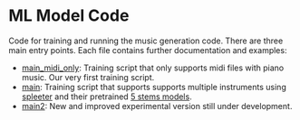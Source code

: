 # ML Model Code
Code for training and running the music generation code. There are three main entry points. Each file contains further documentation and examples:
* [main_midi_only](https://github.com/pateldeev/cs425_music_ai/blob/main/ml_model/main_midi_only.py): Training script that only supports midi files with piano music. Our very first training script.
* [main](https://github.com/pateldeev/cs425_music_ai/blob/main/ml_model/main.py): Training script that supports supports multiple instruments using [spleeter](https://splitter.ai/) and their pretrained [5 stems models](https://github.com/deezer/spleeter/wiki/2.-Getting-started#using-5stems-model).
* [main2](https://github.com/pateldeev/cs425_music_ai/blob/main/ml_model/main2.py): New and improved experimental version still under development.
